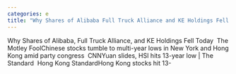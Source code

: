 ```yaml
---
categories: e
title: "Why Shares of Alibaba Full Truck Alliance and KE Holdings Fell Today  The Motley Fool"
---
```

Why Shares of Alibaba, Full Truck Alliance, and KE Holdings Fell Today&nbsp;&nbsp;The Motley FoolChinese stocks tumble to multi-year lows in New York and Hong Kong amid party congress&nbsp;&nbsp;CNNYuan slides, HSI hits 13-year low | The Standard&nbsp;&nbsp;Hong Kong StandardHong Kong stocks hit 13-